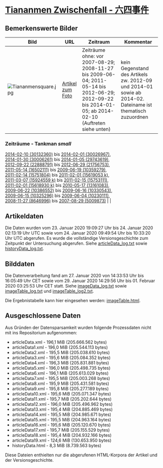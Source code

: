 # [Tiananmen Zwischenfall - 六四事件](https://zh.wikipedia.org/wiki/%E5%85%AD%E5%9B%9B%E4%BA%8B%E4%BB%B6)

## Bemerkenswerte Bilder

| Bild | URL | Zeitraum | Kommentar |
| - | - | - | - |
| ![Tiananmensquare.jpg](https://upload.wikimedia.org/wikipedia/zh/7/70/Tiananmensquare.jpg) | [Artikel zum Foto](https://zh.wikipedia.org/wiki/File:Tiananmensquare.jpg) | Zeiträume ohne: vor 2007-08-29; 2008-11-27 bis 2009-06-04; 2011-05-14 bis 2012-06-29; 2012-09-22 bis 2014-01-05; ab 2014-02-10 (Auftreten siehe unten) | kein Gegenstand des Artikels zw. 2012-09 und 2014-01 sowie ab 2014-02. Dateiname ist thematisch zuzuordnen |

### Zeiträume - Tankman *small*
[2014-02-10 (30132360)](https://zh.wikipedia.org/w/index.php?oldid=30132360) bis [2014-02-01 (30026967)](https://zh.wikipedia.org/w/index.php?oldid=30026967),  
[2014-01-30 (30006261)](https://zh.wikipedia.org/w/index.php?oldid=30006261) bis [2014-01-05 (29743619)](https://zh.wikipedia.org/w/index.php?oldid=29743619),  
[2012-09-22 (22888791)](https://zh.wikipedia.org/w/index.php?oldid=22888791) bis [2012-06-29 (21756753)](https://zh.wikipedia.org/w/index.php?oldid=21756753),  
[2011-05-14 (16502111)](https://zh.wikipedia.org/w/index.php?oldid=16502111) bis [2009-06-19 (10359279)](https://zh.wikipedia.org/w/index.php?oldid=10359279),   
[2011-02-14 (15751804)](https://zh.wikipedia.org/w/index.php?oldid=15751804) bis [2011-02-01 (15619053 k)](https://zh.wikipedia.org/w/index.php?oldid=15619053),  
[2011-03-07 (15924559 k)](https://zh.wikipedia.org/w/index.php?oldid=15924559) bis [2011-02-15 (15753111)](https://zh.wikipedia.org/w/index.php?oldid=15753111),  
[2011-02-01 (15618930 k)](https://zh.wikipedia.org/w/index.php?oldid=15618930) bis [2010-05-17 (13161083)](https://zh.wikipedia.org/w/index.php?oldid=13161083),  
[2009-06-22 (10386552)](https://zh.wikipedia.org/w/index.php?oldid=10386552) bis [2009-06-16 (10330543)](https://zh.wikipedia.org/w/index.php?oldid=10330543),  
[2009-06-15 (10325296)](https://zh.wikipedia.org/w/index.php?oldid=10325296) bis [2009-06-04 (10230111)](https://zh.wikipedia.org/w/index.php?oldid=10230111),  
[2008-11-27 (8646996)](https://zh.wikipedia.org/w/index.php?oldid=8646996) bis [2007-08-29 (5009873)](https://zh.wikipedia.org/w/index.php?oldid=5009873) | |

## Artikeldaten

Die Daten wurden vom 23. Januar 2020 19:09:27 Uhr bis 24. Januar 2020 02:13:19 Uhr UTC sowie vom 24. Januar 2020 09:49:54 Uhr bis 10:33:20 Uhr UTC abgerufen. Es wurde die vollständige Versionsgeschichte zum Zeitpunkt der Untersuchung abgerufen. Siehe [articleData_log.txt](articleData_log.txt) sowie [historyData_log.txt](historyData_log.txt).

## Bilddaten

Die Datenverarbeitung fand am 27. Januar 2020 von 14:33:53 Uhr bis 16:05:49 Uhr CET sowie vom 29. Januar 2020 14:29:56 Uhr bis 01. Februar 2020 03:25:53 Uhr CET statt. Siehe [imageData_log.txt](imageData_log.txt) sowie [imageTable_log.txt](imageTable_log.txt) und [imageTable_log2.txt](imageTable_log2.txt).

Die Ergebnistabelle kann hier eingesehen werden: [imageTable.html](imageTable.html).

## Ausgeschlossene Daten

Aus Gründen der Datensparsamkeit wurden folgende Prozessdaten nicht mit ins Repositorium aufgenommen:

- articleData.xml - 196,1 MiB (205.666.562 bytes)
- articleData1.xml - 196,0 MiB (205.544.113 bytes)
- articleData2.xml - 195,5 MiB (205.038.610 bytes)
- articleData3.xml - 195,6 MiB (205.084.352 bytes)
- articleData4.xml - 196,3 MiB (205.831.881 bytes)
- articleData5.xml - 196,0 MiB (205.498.735 bytes)
- articleData6.xml - 196,1 MiB (205.613.029 bytes)
- articleData7.xml - 195,5 MiB (205.003.268 bytes)
- articleData8.xml - 195,9 MiB (205.431.581 bytes)
- articleData9.xml - 195,8 MiB (205.277.189 bytes)
- articleData10.xml - 195,6 MiB (205.071.347 bytes)
- articleData11.xml - 195,7 MiB (205.202.644 bytes)
- articleData12.xml - 196,0 MiB (205.496.962 bytes)
- articleData13.xml - 195,4 MiB (204.885.469 bytes)
- articleData14.xml - 195,5 MiB (204.985.671 bytes)
- articleData15.xml - 195,5 MiB (204.963.164 bytes)
- articleData16.xml - 195,6 MiB (205.120.670 bytes)
- articleData17.xml - 195,7 MiB (205.155.529 bytes)
- articleData18.xml - 195,4 MiB (204.932.166 bytes)
- articleData19.xml - 124,6 MiB (130.653.950 bytes)
- historyData.html - 8,3 MiB (8.739.563 bytes)

Diese Dateien enthielten nur die abgerufenen HTML-Korpora der Artikel und der Versionsgeschichte.